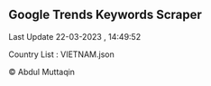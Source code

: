 

## Google Trends Keywords Scraper 
 
Last Update 22-03-2023 , 14:49:52

Country List :
VIETNAM.json



© Abdul Muttaqin 
